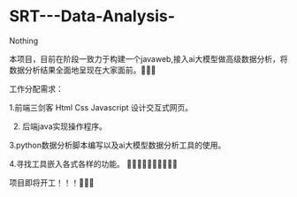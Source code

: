 # SRT---Data-Analysis-
Nothing

本项目，目前在阶段一致力于构建一个javaweb,接入ai大模型做高级数据分析，将数据分析结果全面地呈现在大家面前。👻👻👻


工作分配需求：

1.前端三剑客 Html Css Javascript 设计交互式网页。

2. 后端java实现操作程序。

3.python数据分析脚本编写以及ai大模型数据分析工具的使用。

4.寻找工具嵌入各式各样的功能。
🚴‍♂️🚴‍♀️🚴🚵‍♂️🚵‍♀️🚵

项目即将开工！！！🥳🥳🥳